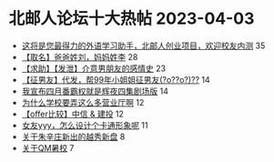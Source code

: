 # 北邮人论坛十大热帖 2023-04-03

- [这将是您最得力的外语学习助手，北邮人创业项目，欢迎校友内测](https://bbs.byr.cn/article/Japanese/69234) 35
- [【取名】爸爸姓刘，妈妈姓李](https://bbs.byr.cn/article/FamilyLife/146501) 28
- [【求助】【发泄】介意男朋友的感情史](https://bbs.byr.cn/article/Feeling/3198682) 23
- [【征男友】代发，帮99年小姐姐征男友(?o??o?)??](https://bbs.byr.cn/article/Friends/2038111) 14
- [我宣布四月番霸权就是辉夜四集剧场版](https://bbs.byr.cn/article/Comic/632750) 14
- [为什么学校要弄这么多营业厅啊](https://bbs.byr.cn/article/Talking/6383740) 12
- [【offer比较】中信 &amp; 建投](https://bbs.byr.cn/article/Job/2183788) 12
- [女友yyy，怎么设计个卡通形象呢](https://bbs.byr.cn/article/Picture/3338633) 11
- [关于朱辛庄新出的越秀新盘](https://bbs.byr.cn/article/Home/135000) 8
- [关于QM暑校](https://bbs.byr.cn/article/GoAbroad/391730) 7


